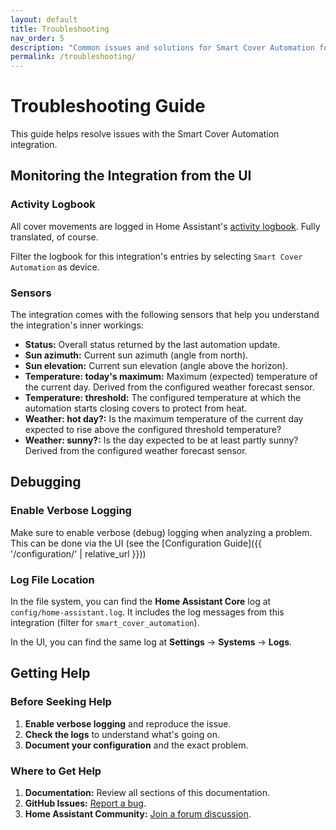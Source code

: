 ```yaml
---
layout: default
title: Troubleshooting
nav_order: 5
description: "Common issues and solutions for Smart Cover Automation for Home Assistant."
permalink: /troubleshooting/
---
```


# Troubleshooting Guide

This guide helps resolve issues with the Smart Cover Automation integration.

## Monitoring the Integration from the UI

### Activity Logbook

All cover movements are logged in Home Assistant's [activity logbook](https://www.home-assistant.io/integrations/logbook/). Fully translated, of course.

Filter the logbook for this integration's entries by selecting `Smart Cover Automation` as device.

### Sensors

The integration comes with the following sensors that help you understand the integration's inner workings:

- **Status:** Overall status returned by the last automation update.
- **Sun azimuth:** Current sun azimuth (angle from north).
- **Sun elevation:** Current sun elevation (angle above the horizon).
- **Temperature: today's maximum:** Maximum (expected) temperature of the current day. Derived from the configured weather forecast sensor.
- **Temperature: threshold:** The configured temperature at which the automation starts closing covers to protect from heat.
- **Weather: hot day?:** Is the maximum temperature of the current day expected to rise above the configured threshold temperature?
- **Weather: sunny?:** Is the day expected to be at least partly sunny? Derived from the configured weather forecast sensor.

## Debugging

### Enable Verbose Logging

Make sure to enable verbose (debug) logging when analyzing a problem. This can be done via the UI (see the [Configuration Guide]({{ '/configuration/' | relative_url }}))

### Log File Location

In the file system, you can find the **Home Assistant Core** log at `config/home-assistant.log`. It includes the log messages from this integration (filter for `smart_cover_automation`).

In the UI, you can find the same log at **Settings** → **Systems** → **Logs**.

## Getting Help

### Before Seeking Help

1. **Enable verbose logging** and reproduce the issue.
1. **Check the logs** to understand what's going on.
1. **Document your configuration** and the exact problem.

### Where to Get Help

1. **Documentation:** Review all sections of this documentation.
1. **GitHub Issues:** [Report a bug](https://github.com/helgeklein/ha-smart-cover-automation/issues).
1. **Home Assistant Community:** [Join a forum discussion](https://community.home-assistant.io/).
